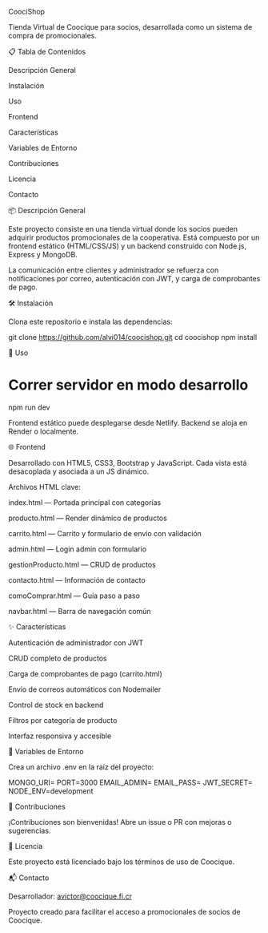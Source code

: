 CoociShop

Tienda Virtual de Coocique para socios, desarrollada como un sistema de compra de promocionales.

📋 Tabla de Contenidos

Descripción General

Instalación

Uso

Frontend

Características

Variables de Entorno

Contribuciones

Licencia

Contacto

📦 Descripción General

Este proyecto consiste en una tienda virtual donde los socios pueden adquirir productos promocionales de la cooperativa. Está compuesto por un frontend estático (HTML/CSS/JS) y un backend construido con Node.js, Express y MongoDB.

La comunicación entre clientes y administrador se refuerza con notificaciones por correo, autenticación con JWT, y carga de comprobantes de pago.

🛠 Instalación

Clona este repositorio e instala las dependencias:

git clone https://github.com/alvi014/coocishop.git
cd coocishop
npm install

🚀 Uso

# Correr servidor en modo desarrollo
npm run dev

Frontend estático puede desplegarse desde Netlify. Backend se aloja en Render o localmente.

🌐 Frontend

Desarrollado con HTML5, CSS3, Bootstrap y JavaScript. Cada vista está desacoplada y asociada a un JS dinámico.

Archivos HTML clave:

index.html — Portada principal con categorías

producto.html — Render dinámico de productos

carrito.html — Carrito y formulario de envío con validación

admin.html — Login admin con formulario

gestionProducto.html — CRUD de productos

contacto.html — Información de contacto

comoComprar.html — Guía paso a paso

navbar.html — Barra de navegación común

✨ Características

Autenticación de administrador con JWT

CRUD completo de productos

Carga de comprobantes de pago (carrito.html)

Envío de correos automáticos con Nodemailer

Control de stock en backend

Filtros por categoría de producto

Interfaz responsiva y accesible

🔐 Variables de Entorno

Crea un archivo .env en la raíz del proyecto:

MONGO_URI=
PORT=3000
EMAIL_ADMIN=
EMAIL_PASS=
JWT_SECRET=
NODE_ENV=development

🤝 Contribuciones

¡Contribuciones son bienvenidas! Abre un issue o PR con mejoras o sugerencias.

📝 Licencia

Este proyecto está licenciado bajo los términos de uso de Coocique.

📬 Contacto

Desarrollador: avictor@coocique.fi.cr

Proyecto creado para facilitar el acceso a promocionales de socios de Coocique.

